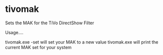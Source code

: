 # tivomak
Sets the MAK for the TiVo DirectShow Filter

Usage....

tivomak.exe -set <MAK> will set your MAK to a new value
tivomak.exe will print the current MAK set for your system

